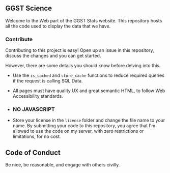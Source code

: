 ## GGST Science

Welcome to the Web part of the GGST Stats website. This repository hosts all the code used to display the data that we have. 


### Contribute

Contributing to this project is easy! Open up an issue in this repository, discuss the changes and you can get started. 

However, there are some details you should know before delving into this.

* Use the `is_cached` and `store_cache` functions to reduce required queries if the request is calling SQL Data. 

* All pages must have quality UX and great semantic HTML, to follow Web Accessibility standards.

* ### NO JAVASCRIPT

* Store your license in the `license` folder and change the file name to your name. By submitting your code to this repository, you agree that I'm allowed to use the code on my server, with zero restrictions or limitations, for no cost. 

## Code of Conduct

Be nice, be reasonable, and engage with others civilly. 
